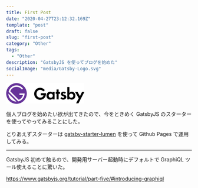 ```yaml
---
title: First Post
date: "2020-04-27T23:12:32.169Z"
template: "post"
draft: false
slug: "first-post"
category: "Other"
tags:
  - "Other"
description: "GatsbyJS を使ってブログを始めた"
socialImage: "media/Gatsby-Logo.svg"
---
```


![Gatsby-Logo.svg](/media/Gatsby-Logo.svg)

個人ブログを始めたい欲が出てきたので、今をときめく GatsbyJS のスターターを使ってやってみることにした。

とりあえずスターターは [gatsby-starter-lumen](https://github.com/alxshelepenok/gatsby-starter-lumen) を使って Github Pages で運用してみる。

---

GatsbyJS 初めて触るので、開発用サーバー起動時にデフォルトで GraphiQL ツール使えることに驚いた。

https://www.gatsbyjs.org/tutorial/part-five/#introducing-graphiql

